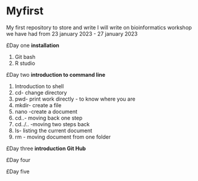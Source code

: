 # Myfirst
My first repository to store and write
I will write on bioinformatics workshop we have had from 23 january 2023 - 27 january 2023


 £Day one
**installation**
1. Git bash
2. R studio


£Day two
**introduction to command line**
1. Introduction to shell
2. cd- change directory
3. pwd- print work directly -  to know where you are
4. mkdir- create a file
5. nano -create a document
6. cd..- moving back one step
7. cd../.. -moving two steps back
8. ls- listing the current document
9. rm - moving document from one folder



£Day three
**introduction Git Hub**

£Day four


£Day five
